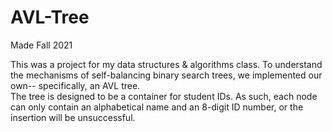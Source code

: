 # AVL-Tree
Made Fall 2021

This was a project for my data structures & algorithms class. To understand the mechanisms of self-balancing binary search trees, we implemented our own-- specifically, an AVL tree.\
The tree is designed to be a container for student IDs. As such, each node can only contain an alphabetical name and an 8-digit ID number, or the insertion will be unsuccessful.
